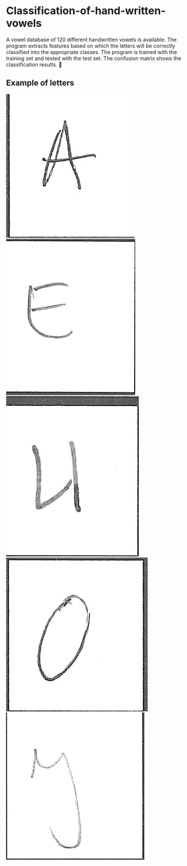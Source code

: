 # Classification-of-hand-written-vowels

A vowel database of 120 different handwritten vowels is available. The program extracts features based on which the letters will be correctly classified into the appropriate classes. The program is trained with the training set and tested with the test set. The confusion matrix shows the classification results. :memo:

## Example of letters

<img src="./letter base/baseA024.bmp">
<img src="./letter base/baseE024.bmp">
<img src="./letter base/baseI024.bmp">
<img src="./letter base/baseO025.bmp">
<img src="./letter base/baseU024.bmp">

